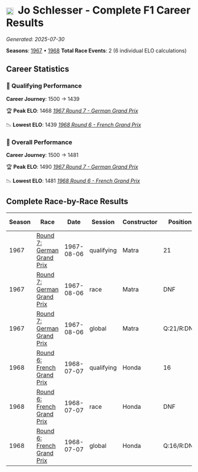 # <img src="https://upload.wikimedia.org/wikipedia/commons/c/c3/Flag_of_France.svg" alt="France" width="20" height="auto" style="vertical-align: middle; margin-right: 5px;" onerror="this.outerHTML='🇫🇷'; this.style.marginRight='5px';"/> Jo Schlesser - Complete F1 Career Results

*Generated: 2025-07-30*

**Seasons**: [1967](../results/1967-season-report.md) • [1968](../results/1968-season-report.md)
**Total Race Events**: 2 (6 individual ELO calculations)

## Career Statistics

### 🏁 Qualifying Performance
**Career Journey**: 1500 → 1439

🏆 **Peak ELO**: 1468
   *[1967 Round 7 - German Grand Prix](../results/1967-season-report.md#round-7-german-grand-prix)*

📉 **Lowest ELO**: 1439
   *[1968 Round 6 - French Grand Prix](../results/1968-season-report.md#round-6-french-grand-prix)*

### 🌟 Overall Performance
**Career Journey**: 1500 → 1481

🏆 **Peak ELO**: 1490
   *[1967 Round 7 - German Grand Prix](../results/1967-season-report.md#round-7-german-grand-prix)*

📉 **Lowest ELO**: 1481
   *[1968 Round 6 - French Grand Prix](../results/1968-season-report.md#round-6-french-grand-prix)*


## Complete Race-by-Race Results

| Season | Race | Date | Session | Constructor | Position | Starting ELO | ELO Change | Final ELO | Teammate |
|--------|------|------|---------|-------------|----------|--------------|------------|-----------|----------|
| 1967 | [Round 7: German Grand Prix](../results/1967-season-report.md#round-7-german-grand-prix) | 1967-08-06 | qualifying | Matra | 21 | 1500 | -32 | 1468 | Jacky Ickx |
| 1967 | [Round 7: German Grand Prix](../results/1967-season-report.md#round-7-german-grand-prix) | 1967-08-06 | race | Matra | DNF | 1500 | N/A | 1500 | Jacky Ickx |
| 1967 | [Round 7: German Grand Prix](../results/1967-season-report.md#round-7-german-grand-prix) | 1967-08-06 | global | Matra | Q:21/R:DNF | 1500 | -10 | 1490 | Jacky Ickx |
| 1968 | [Round 6: French Grand Prix](../results/1968-season-report.md#round-6-french-grand-prix) | 1968-07-07 | qualifying | Honda | 16 | 1468 | -29 | 1439 | <img src="https://upload.wikimedia.org/wikipedia/commons/thumb/8/83/Flag_of_the_United_Kingdom_%283-5%29.svg/512px-Flag_of_the_United_Kingdom_%283-5%29.svg.png?20250726143817" alt="United Kingdom" width="20" height="auto" style="vertical-align: middle; margin-right: 5px;" onerror="this.outerHTML='🇬🇧'; this.style.marginRight='5px';"/> John Surtees |
| 1968 | [Round 6: French Grand Prix](../results/1968-season-report.md#round-6-french-grand-prix) | 1968-07-07 | race | Honda | DNF | 1500 | N/A | 1500 | <img src="https://upload.wikimedia.org/wikipedia/commons/thumb/8/83/Flag_of_the_United_Kingdom_%283-5%29.svg/512px-Flag_of_the_United_Kingdom_%283-5%29.svg.png?20250726143817" alt="United Kingdom" width="20" height="auto" style="vertical-align: middle; margin-right: 5px;" onerror="this.outerHTML='🇬🇧'; this.style.marginRight='5px';"/> John Surtees |
| 1968 | [Round 6: French Grand Prix](../results/1968-season-report.md#round-6-french-grand-prix) | 1968-07-07 | global | Honda | Q:16/R:DNF | 1490 | -9 | 1481 | <img src="https://upload.wikimedia.org/wikipedia/commons/thumb/8/83/Flag_of_the_United_Kingdom_%283-5%29.svg/512px-Flag_of_the_United_Kingdom_%283-5%29.svg.png?20250726143817" alt="United Kingdom" width="20" height="auto" style="vertical-align: middle; margin-right: 5px;" onerror="this.outerHTML='🇬🇧'; this.style.marginRight='5px';"/> John Surtees |
